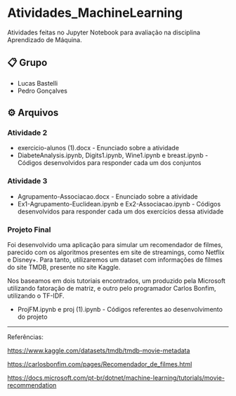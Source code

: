 # Atividades_MachineLearning
Atividades feitas no Jupyter Notebook para avaliação na disciplina Aprendizado de Máquina.

## 📋 Grupo
* Lucas Bastelli
* Pedro Gonçalves

## ⚙️ Arquivos

### Atividade 2
* exercicio-alunos (1).docx - Enunciado sobre a atividade
* DiabeteAnalysis.ipynb, Digits1.ipynb, Wine1.ipynb e breast.ipynb - Códigos desenvolvidos para responder cada um dos conjuntos

### Atividade 3 
* Agrupamento-Associacao.docx - Enunciado sobre a atividade
* Ex1-Agrupamento-Euclidean.ipynb e Ex2-Associacao.ipynb - Códigos desenvolvidos para responder cada um dos exercícios dessa atividade

### Projeto Final
Foi desenvolvido uma aplicação para simular um recomendador de filmes, parecido com os algoritmos presentes em site de streamings, como Netflix e Disney+. Para tanto, utilizaremos um dataset com informações de filmes do site TMDB, presente no site Kaggle.

Nos baseamos em dois tutoriais encontrados, um produzido pela Microsoft utilizando fatoração de matriz, e outro pelo programador Carlos Bonfim, utilizando o TF-IDF.

* ProjFM.ipynb e proj (1).ipynb - Códigos referentes ao desenvolvimento do projeto
------
Referências:

https://www.kaggle.com/datasets/tmdb/tmdb-movie-metadata

https://carlosbonfim.com/pages/Recomendador_de_filmes.html

https://docs.microsoft.com/pt-br/dotnet/machine-learning/tutorials/movie-recommendation
